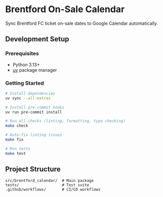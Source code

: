 # Brentford On-Sale Calendar

Sync Brentford FC ticket on-sale dates to Google Calendar automatically.

## Development Setup

### Prerequisites

- Python 3.13+
- [uv](https://docs.astral.sh/uv/) package manager

### Getting Started

```bash
# Install dependencies
uv sync --all-extras

# Install pre-commit hooks
uv run pre-commit install

# Run all checks (linting, formatting, type checking)
make check

# Auto-fix linting issues
make fix

# Run tests
make test
```

## Project Structure

```
src/brentford_calendar/  # Main package
tests/                   # Test suite
.github/workflows/       # CI/CD workflows
```
